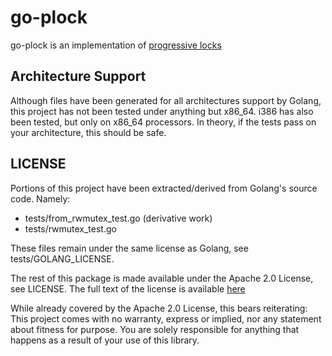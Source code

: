 # go-plock
go-plock is an implementation of [progressive locks](http://wtarreau.blogspot.com/2018/02/progressive-locks-fast-upgradable.html)

## Architecture Support
Although files have been generated for all architectures support by Golang, this
project has not been tested under anything but x86_64. i386 has also been tested,
but only on x86_64 processors. In theory, if the tests pass on your architecture,
this should be safe.

## LICENSE
Portions of this project have been extracted/derived from Golang's source code. Namely:

* tests/from_rwmutex_test.go (derivative work)
* tests/rwmutex_test.go

These files remain under the same license as Golang, see tests/GOLANG_LICENSE.

The rest of this package is made available under the Apache 2.0 License, see LICENSE.
The full text of the license is available [here](http://www.apache.org/licenses/LICENSE-2.0)

While already covered by the Apache 2.0 License, this bears reiterating: This project comes
with no warranty, express or implied, nor any statement about fitness for purpose. You are
solely responsible for anything that happens as a result of your use of this library.
